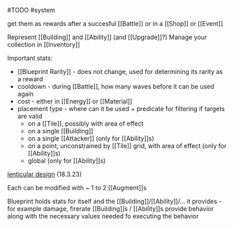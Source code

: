 #TODO
#system 

get them as rewards after a succesful [[Battle]] or in a [[Shop]] or [[Event]]

Represent [[Building]] and [[Ability]] (and [[Upgrade]]?)
Manage your collection in [[Inventory]]

Important stats:
-  [[Blueprint Rarity]] - does not change, used for determining its rarity as a reward
- cooldown - during [[Battle]], how many waves before it can be used again
- cost - either in [[Energy]] or [[Material]]
- placement type - where can it be used + predicate for filtering if targets are valid
    - on a [[Tile]], possibly with area of effect
    - on a single [[Building]]
    - on a single [[Attacker]] (only for [[Ability]]s)
    - on a point, unconstrained by [[Tile]] grid, with area of effect (only for [[Ability]]s)
    - global (only for [[Ability]]s)

[lenticular design](https://magic.wizards.com/en/news/making-magic/lenticular-design-2014-03-31) (18.3.23)

Each can be modified with ~ 1 to 2 [[Augment]]s

Blueprint holds stats for itself and the [[Building]]/[[Ability]]/... it provides - for example damage, firerate
[[Building]]s / [[Ability]]s provide behavior along with the necessary values needed fo executing the behavior

